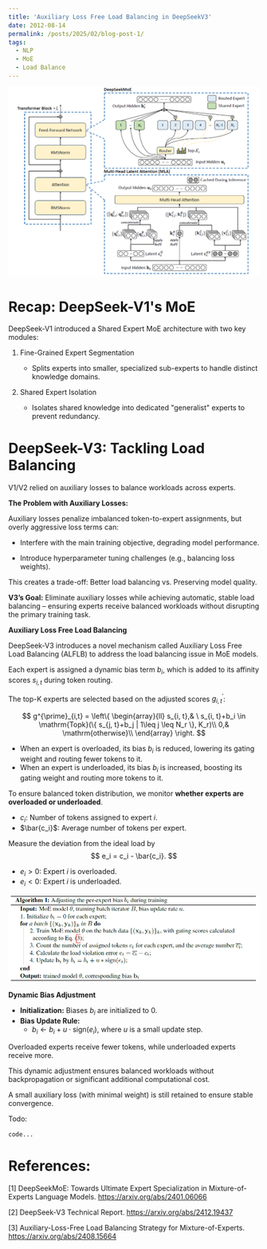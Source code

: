 ```yaml
---
title: 'Auxiliary Loss Free Load Balancing in DeepSeekV3'
date: 2012-08-14
permalink: /posts/2025/02/blog-post-1/
tags:
  - NLP
  - MoE
  - Load Balance
---
```


![](../files/deepseek_moe.png)

Recap: DeepSeek-V1's MoE
=====

DeepSeek-V1 introduced a Shared Expert MoE architecture with two key modules:
1. Fine-Grained Expert Segmentation
   - Splits experts into smaller, specialized sub-experts to handle distinct knowledge domains.

2. Shared Expert Isolation

   - Isolates shared knowledge into dedicated "generalist" experts to prevent redundancy.


DeepSeek-V3: Tackling Load Balancing
====
V1/V2 relied on auxiliary losses to balance workloads across experts.

**The Problem with Auxiliary Losses:**

Auxiliary losses penalize imbalanced token-to-expert assignments, but overly aggressive loss terms can:

- Interfere with the main training objective, degrading model performance.

- Introduce hyperparameter tuning challenges (e.g., balancing loss weights).

This creates a trade-off: Better load balancing vs. Preserving model quality.

**V3’s Goal:**
Eliminate auxiliary losses while achieving automatic, stable load balancing – ensuring experts receive balanced workloads without disrupting the primary training task.




**Auxiliary Loss Free Load Balancing**

DeepSeek-V3 introduces a novel mechanism called Auxiliary Loss Free Load Balancing (ALFLB) to address the load balancing issue in MoE models.


Each expert is assigned a dynamic bias term $b_i$, which is added to its affinity scores $s_{i, t}$ during token routing.

The top-K experts are selected based on the adjusted scores $g^{\prime}_{i,t}$:

$$
g^{\prime}_{i,t} =
\left\{
  \begin{array}{ll}
		s_{i, t},& \ s_{i, t}+b_i \in \mathrm{Topk}(\{ s_{j, t}+b_j | 1\leq j \leq N_r \}, K_r)\\
		0,& \mathrm{otherwise}\\
  \end{array}
\right.
$$

- When an expert is overloaded, its bias $b_i$ is reduced, lowering its gating weight and routing fewer tokens to it.
- When an expert is underloaded, its bias $b_i$ is increased, boosting its gating weight and routing more tokens to it.

To ensure balanced token distribution, we monitor **whether experts are overloaded or underloaded**.

- $c_i$: Number of tokens assigned to expert $i$.
- $\bar{c_i}$: Average number of tokens per expert.

Measure the deviation from the ideal load by 
$$
e_i = c_i - \bar{c_i}.
$$

- $e_i > 0$: Expert $i$ is overloaded.
- $e_i < 0$: Expert $i$ is underloaded.

![](../files/loss-free-balancing.png)

**Dynamic Bias Adjustment**

- **Initialization:** Biases $b_i$ are initialized to 0.
- **Bias Update Rule:**
  - $b_i \leftarrow b_i + u \cdot \mathrm{sign}(e_i)$, where $u$ is a small update step.

Overloaded experts receive fewer tokens, while underloaded experts receive more. 

This dynamic adjustment ensures balanced workloads without backpropagation or significant additional computational cost.

A small auxiliary loss (with minimal weight) is still retained to ensure stable convergence.


Todo:
```
code...
```

References:
=====

[1] DeepSeekMoE: Towards Ultimate Expert Specialization in Mixture-of-Experts Language Models. https://arxiv.org/abs/2401.06066

[2] DeepSeek-V3 Technical Report. https://arxiv.org/abs/2412.19437

[3] Auxiliary-Loss-Free Load Balancing Strategy for Mixture-of-Experts. https://arxiv.org/abs/2408.15664
